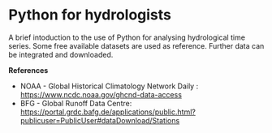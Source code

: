 # Python for hydrologists
A brief intoduction to the use of Python for analysing hydrological time series.
Some free available datasets are used as reference. 
Further data can be integrated and downloaded. 

**References**
* NOAA - Global Historical Climatology Network Daily : https://www.ncdc.noaa.gov/ghcnd-data-access
* BFG - Global Runoff Data Centre: https://portal.grdc.bafg.de/applications/public.html?publicuser=PublicUser#dataDownload/Stations
